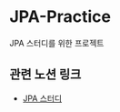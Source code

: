 # JPA-Practice
JPA 스터디를 위한 프로젝트

## 관련 노션 링크
- [JPA 스터디](https://trapezoidal-curiosity-d38.notion.site/JPA-b7bc1d17ba864bddad7ccd616482257d)